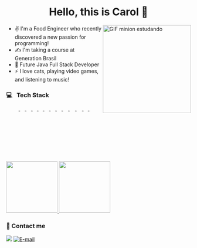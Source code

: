 <h1 align="center"> Hello, this is Carol 👋</h1>
<img align="right" alt="GIF minion estudando" src="https://media.giphy.com/media/IoP0PvbbSWGAM/giphy.gif" width="240"/>
   
   - ✌️ I'm a Food Engineer who recently discovered a new passion for programming!
   - ✍️ I'm taking a course at Generation Brasil
   - 🔆 Future Java Full Stack Developer
   - ⚡ I love cats, playing video games, and listening to music!
  
 ### 💻 &nbsp; Tech Stack
<p align="center">
<img src = "https://upload.wikimedia.org/wikipedia/pt/3/30/Java_programming_language_logo.svg" width ="2%"> <img src = "https://upload.wikimedia.org/wikipedia/commons/thumb/6/61/HTML5_logo_and_wordmark.svg/1200px-HTML5_logo_and_wordmark.svg.png" width="3.2%">  <img src = "https://upload.wikimedia.org/wikipedia/commons/thumb/d/d5/CSS3_logo_and_wordmark.svg/1200px-CSS3_logo_and_wordmark.svg.png" width="2.2%">  <img src = "https://upload.wikimedia.org/wikipedia/commons/thumb/9/99/Unofficial_JavaScript_logo_2.svg/480px-Unofficial_JavaScript_logo_2.svg.png" width="2.5%">   <img src = "https://getbootstrap.com/docs/4.0/assets/brand/bootstrap-social-logo.png" width="2.5%"> <img src = "https://img.icons8.com/color/452/nodejs.png" width="2.5%">  <img src = "https://miro.medium.com/max/816/1*mn6bOs7s6Qbao15PMNRyOA.png" width="2.5%"> <img src = "https://angular.io/assets/images/logos/angular/angular.png" width="2.7%"> <img src = "https://pngimg.com/uploads/mysql/mysql_PNG23.png" width="3%">  <img src = "https://miro.medium.com/max/856/1*O68LbDvD5Dcsnez73M7v4Q.png" width="3%">  <img src = "https://www.docker.com/sites/default/files/d8/2019-07/vertical-logo-monochromatic.png" width="3%">  <img src = "https://git-scm.com/images/logos/downloads/Git-Icon-1788C.png" width="2%">
</p>
<p align="left">
<a href="https://github.com/Carolguida">
  <img height="140em" src="https://github-readme-stats-eight-theta.vercel.app/api?username=Carolguida&show_icons=true&theme=algolia&include_all_commits=true&count_private=true"/>
  <img height="140em" src="https://github-readme-stats-eight-theta.vercel.app/api/top-langs/?username=Carolguida&layout=compact&langs_count=8&theme=algolia"/>
</a>
</p>

### :speech_balloon: Contact me
<p align="left">
<a href ="https://www.linkedin.com/in/carolina-guida/"><img src = "https://img.shields.io/badge/linkedin-%230077B5.svg?&style=for-the-badge&logo=linkedin&logoColor=white"/></a>
<a href ="mailto:carolinaguidaa@gmail.com"><img alt="E-mail" src="https://img.shields.io/badge/Gmail-D14836?style=for-the-badge&logo=gmail&logoColor=white"/></a>
</p>
 
           

